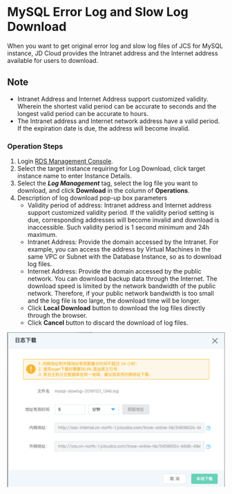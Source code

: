 # MySQL Error Log and Slow Log Download
When you want to get original error log and slow log files of JCS for MySQL instance, JD Cloud provides the Intranet address and the Internet address available for users to download.

## Note
* Intranet Address and Internet Address support customized validity. Wherein the shortest valid period can be accurate to seconds and the longest valid period can be accurate to hours.
* The Intranet address and Internet network address have a valid period. If the expiration date is due, the address will become invalid.

### Operation Steps
1. Login [RDS Management Console](https://rds-console.jdcloud.com/database).
2. Select the target instance requiring for Log Download, click target instance name to enter Instance Details.
3. Select the ***Log Management*** tag, select the log file you want to download, and click **Download** in the column of **Operations**.
4. Description of log download pop-up box parameters
    * Validity period of address: Intranet address and Internet address support customized validity period. If the validity period setting is due, corresponding addresses will become invalid and download is inaccessible. Such validity period is 1 second minimum and 24h maximum.
    * Intranet Address: Provide the domain accessed by the Intranet. For example, you can access the address by Virtual Machines in the same VPC or Subnet with the Database Instance, so as to download log files.
    * Internet Address: Provide the domain accessed by the public network. You can download backup data through the Internet. The download speed is limited by the network bandwidth of the public network. Therefore, if your public network bandwidth is too small and the log file is too large, the download time will be longer.
    * Click **Local Download** button to download the log files directly through the browser.
    * Click **Cancel** button to discard the download of log files.

![截图](../../../../../../image/RDS/log-download.jpg)

